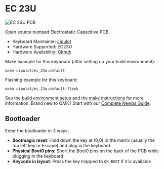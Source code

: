 # EC 23U

![EC 23U PCB](https://i.imgur.com/G6QK1kU.png)

Open source numpad Electrostatic Capacitive PCB.

* Keyboard Maintainer: [cipulot](https://github.com/cipulot)
* Hardware Supported: EC23U
* Hardware Availability: [Github](https://github.com/Cipulot/EC23U)

Make example for this keyboard (after setting up your build environment):

    make cipulot/ec_23u:default

Flashing example for this keyboard:

    make cipulot/ec_23u:default:flash

See the [build environment setup](https://docs.qmk.fm/#/getting_started_build_tools) and the [make instructions](https://docs.qmk.fm/#/getting_started_make_guide) for more information. Brand new to QMK? Start with our [Complete Newbs Guide](https://docs.qmk.fm/#/newbs).

## Bootloader

Enter the bootloader in 3 ways:

* **Bootmagic reset**: Hold down the key at (0,0) in the matrix (usually the top left key or Escape) and plug in the keyboard
* **Physical Boot0 pins**: Short the Boot0 pins on the back of the PCB while plugging in the keyboard
* **Keycode in layout**: Press the key mapped to `QK_BOOT` if it is available
